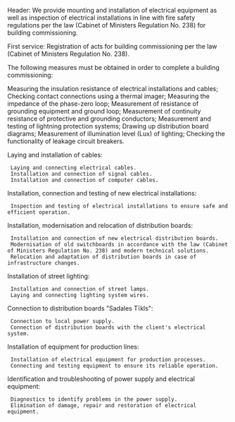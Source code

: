 Header: We provide mounting and installation of electrical equipment as well as inspection of electrical installations in line with fire safety regulations per the law (Cabinet of Ministers Regulation No. 238) for building commissioning.

First service:
Registration of acts for building commissioning per the law (Cabinet of Ministers Regulation No. 238).

The following measures must be obtained in order to complete a building commissioning:

 Measuring the insulation resistance of electrical installations and cables;
 Checking contact connections using a thermal imager;
 Measuring the impedance of the phase-zero loop;
 Measurement of resistance of grounding equipment and ground loop;
 Measurement of continuity resistance of protective and grounding conductors;
 Measurement and testing of lightning protection systems;
 Drawing up distribution board diagrams;
 Measurement of illumination level (Lux) of lighting;
 Checking the functionality of leakage circuit breakers.

Laying and installation of cables:

     Laying and connecting electrical cables.
     Installation and connection of signal cables.
     Installation and connection of computer cables.

Installation, connection and testing of new electrical installations:

     Inspection and testing of electrical installations to ensure safe and efficient operation.

Installation, modernisation and relocation of distribution boards:

     Installation and connection of new electrical distribution boards.
     Modernisation of old switchboards in accordance with the law (Cabinet of Ministers Regulation No. 238) and modern technical solutions.
     Relocation and adaptation of distribution boards in case of infrastructure changes.

Installation of street lighting:

     Installation and connection of street lamps.
     Laying and connecting lighting system wires.

Connection to distribution boards "Sadales Tīkls":

     Connection to local power supply.
     Connection of distribution boards with the client's electrical system.

Installation of equipment for production lines:

     Installation of electrical equipment for production processes.
     Connecting and testing equipment to ensure its reliable operation.

Identification and troubleshooting of power supply and electrical equipment:

     Diagnostics to identify problems in the power supply.
     Elimination of damage, repair and restoration of electrical equipment.
